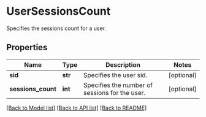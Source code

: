 # UserSessionsCount

Specifies the sessions count for a user.

## Properties
Name | Type | Description | Notes
------------ | ------------- | ------------- | -------------
**sid** | **str** | Specifies the user sid. | [optional] 
**sessions_count** | **int** | Specifies the number of sessions for the user. | [optional] 

[[Back to Model list]](../README.md#documentation-for-models) [[Back to API list]](../README.md#documentation-for-api-endpoints) [[Back to README]](../README.md)


